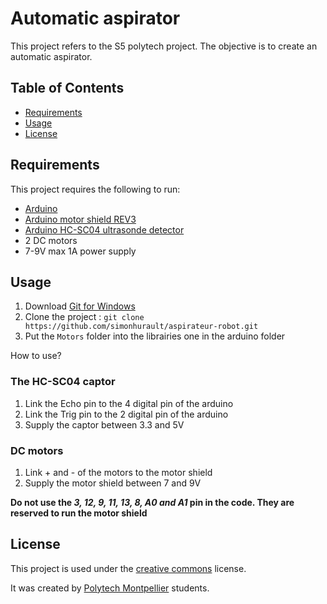 # Automatic aspirator

This project refers to the S5 polytech project. The objective is to create an automatic aspirator.


## Table of Contents

  * [Requirements](#requirements)
  * [Usage](#usage)
  * [License](#license)


## Requirements

This project requires the following to run:

  * [Arduino](https://www.arduino.cc/)
  * [Arduino motor shield REV3](https://store.arduino.cc/arduino-motor-shield-rev3)
  * [Arduino HC-SC04 ultrasonde detector](https://www.gotronic.fr/art-module-de-detection-us-hc-sr04-20912.htm)
  * 2 DC motors
  * 7-9V max 1A power supply
  
  
## Usage

1. Download [Git for Windows](https://gitforwindows.org/)
2. Clone the project : ``git clone https://github.com/simonhurault/aspirateur-robot.git``
3. Put the ``Motors`` folder into the librairies one in the arduino folder

How to use?

### The HC-SC04 captor

1. Link the Echo pin to the 4 digital pin of the arduino
2. Link the Trig pin to the 2 digital pin of the arduino
3. Supply the captor between 3.3 and 5V

### DC motors

1. Link + and - of the motors to the motor shield
2. Supply the motor shield between 7 and 9V

**Do not use the _3, 12, 9, 11, 13, 8, A0 and A1_ pin in the code. They are reserved to run the motor shield**


## License


This project is used under the [creative commons](https://creativecommons.org/licenses/by-nc-sa/2.5/deed.fr) license.

It was created by [Polytech Montpellier](https://www.polytech.umontpellier.fr/) students.
